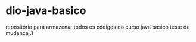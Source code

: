 # dio-java-basico
repositório para armazenar todos os códigos do curso java básico
teste de mudança .1
